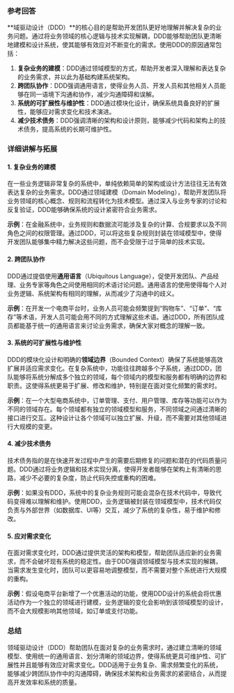 ### 参考回答

**域驱动设计（DDD）**的核心目的是帮助开发团队更好地理解并解决复杂的业务问题。通过将业务领域的核心逻辑与技术实现解耦，DDD能够帮助团队更清晰地建模和设计系统，使其能够有效应对不断变化的需求。使用DDD的原因通常包括：

1. **复杂业务的建模**：DDD通过领域模型的方式，帮助开发者深入理解和表达复杂的业务需求，并以此为基础构建系统架构。
2. **跨团队协作**：DDD强调通用语言，使得业务人员、开发人员和其他相关人员能够在同一语境下沟通和协作，减少沟通障碍和误解。
3. **系统的可扩展性与维护性**：DDD通过模块化设计，确保系统具备良好的扩展性，能够应对需求变化和技术演进。
4. **减少技术债务**：DDD强调清晰的架构和设计原则，能够减少代码和架构上的技术债务，提高系统的长期可维护性。

### 详细讲解与拓展

#### 1. **复杂业务的建模**

在一些业务逻辑非常复杂的系统中，单纯依赖简单的架构或设计方法往往无法有效表达复杂的业务需求。DDD通过领域建模（Domain Modeling），帮助开发团队将业务领域的核心概念、规则和流程转化为技术模型。通过深入与业务专家的讨论和反复验证，DDD能够确保系统的设计紧密符合业务需求。

**示例**：在金融系统中，业务规则和数据流可能涉及复杂的计算、合规要求以及不同角色之间的权限管理。通过DDD，可以将这些复杂规则封装在领域模型中，使得开发团队能够集中精力解决这些问题，而不会受限于过于简单的技术实现。

#### 2. **跨团队协作**

DDD通过提倡使用**通用语言**（Ubiquitous Language），促使开发团队、产品经理、业务专家等角色之间使用相同的术语讨论问题。通用语言的使用使得每个人对业务逻辑、系统架构有相同的理解，从而减少了沟通中的歧义。

**示例**：在开发一个电商平台时，业务人员可能会频繁提到“购物车”、“订单”、“库存”等术语，开发人员可能会用不同的方式理解这些术语。通过DDD，所有团队成员都能基于统一的通用语言来讨论业务需求，确保大家对概念的理解一致。

#### 3. **系统的可扩展性与维护性**

DDD的模块化设计和明确的**领域边界**（Bounded Context）确保了系统能够高效扩展并适应需求变化。在复杂系统中，功能往往跨越多个子系统，通过DDD，团队能够将系统分解成多个独立的领域，每个领域内的模型和服务都有明确的边界和职责。这使得系统更易于扩展、修改和维护，特别是在面对变化频繁的需求时。

**示例**：在一个大型电商系统中，订单管理、支付、用户管理、库存等功能可以作为不同的领域存在。每个领域都有独立的领域模型和服务，不同领域之间通过清晰的接口进行交互。这种设计让各个领域可以独立扩展、升级，而不需要对其他领域进行大规模的变更。

#### 4. **减少技术债务**

技术债务指的是在快速开发过程中产生的需要后期修复的问题和潜在的代码质量问题。DDD通过将业务逻辑和技术实现分离，使得开发者能够在架构上有清晰的思路，减少不必要的复杂度，防止代码失控或重构的困难。

**示例**：如果没有DDD，系统中的复杂业务规则可能会混杂在技术代码中，导致代码变得难以理解和维护。使用DDD，业务逻辑被封装在领域模型中，技术代码仅负责与外部世界（如数据库、UI等）交互，减少了系统的复杂性，易于维护和修改。

#### 5. **应对需求变化**

在面对需求变化时，DDD通过提供灵活的架构和模型，帮助团队适应新的业务需求，而不会破坏现有系统的稳定性。由于DDD强调领域模型与技术实现的解耦，当需求发生变化时，团队可以更容易地调整模型，而不需要对整个系统进行大规模的重构。

**示例**：假设电商平台新增了一个优惠活动的功能，使用DDD设计的系统会将优惠活动作为一个独立的领域进行建模，业务逻辑的变化会影响到该领域模型的设计，而不会大规模影响其他领域，如订单或支付功能。

### 总结

领域驱动设计（DDD）帮助团队在面对复杂的业务需求时，通过建立清晰的领域模型、使用统一的通用语言、划分清晰的领域边界，使得系统更具可维护性、可扩展性并且能够有效应对需求变化。DDD适用于业务复杂、需求频繁变化的系统，能够减少跨团队协作中的沟通障碍，确保技术架构和业务需求的紧密结合，从而提高开发效率和系统的质量。